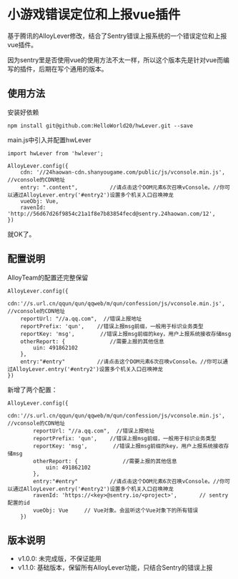 # 小游戏错误定位和上报vue插件

基于腾讯的AlloyLever修改，结合了Sentry错误上报系统的一个错误定位和上报vue插件。

因为sentry里是否使用vue的使用方法不太一样，所以这个版本先是针对vue而编写的插件，后期在写个通用的版本。

## 使用方法


安装好依赖

	npm install git@github.com:HelloWorld20/hwLever.git --save
	
main.js中引入并配置hwLever

	import hwLever from 'hwlever';
	
	AlloyLever.config({
    	cdn: '//24haowan-cdn.shanyougame.com/public/js/vconsole.min.js',  //vconsole的CDN地址
    	entry: ".content",          //请点击这个DOM元素6次召唤vConsole。//你可以通过AlloyLever.entry('#entry2')设置多个机关入口召唤神龙
    	vueObj: Vue,
    	ravenId: 'http://56d67d26f9854c21a1f8e7b83854fecd@sentry.24haowan.com/12',
	})

就OK了。

## 配置说明

AlloyTeam的配置还完整保留

	AlloyLever.config({
	    cdn:'//s.url.cn/qqun/qun/qqweb/m/qun/confession/js/vconsole.min.js',  //vconsole的CDN地址
	    reportUrl: "//a.qq.com",  //错误上报地址
	    reportPrefix: 'qun',    //错误上报msg前缀，一般用于标识业务类型
	    reportKey: 'msg',        //错误上报msg前缀的key，用户上报系统接收存储msg
	    otherReport: {              //需要上报的其他信息
	        uin: 491862102
	    },
	    entry:"#entry"          //请点击这个DOM元素6次召唤vConsole。//你可以通过AlloyLever.entry('#entry2')设置多个机关入口召唤神龙
	})
	
	
新增了两个配置：

	AlloyLever.config({
		    cdn:'//s.url.cn/qqun/qun/qqweb/m/qun/confession/js/vconsole.min.js',  //vconsole的CDN地址
		    reportUrl: "//a.qq.com",  //错误上报地址
		    reportPrefix: 'qun',    //错误上报msg前缀，一般用于标识业务类型
		    reportKey: 'msg',        //错误上报msg前缀的key，用户上报系统接收存储msg
		    otherReport: {              //需要上报的其他信息
		        uin: 491862102
		    },
		    entry:"#entry"          //请点击这个DOM元素6次召唤vConsole。//你可以通过AlloyLever.entry('#entry2')设置多个机关入口召唤神龙
		    ravenId: 'https://<key>@sentry.io/<project>',		// sentry配置的id
		    vueObj: Vue		// Vue对象。会监听这个Vue对象下的所有错误
		})


## 版本说明

* v1.0.0: 未完成版，不保证能用
* v1.1.0: 基础版本，保留所有AlloyLever功能，只结合Sentry的错误上报